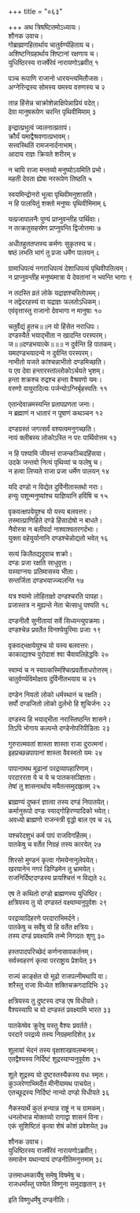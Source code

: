 +++
title = "०६३"

+++
अथ त्रिषष्टितमोऽध्यायः।  
शौनक उवाच।  
गोब्राह्मणहितार्थाय चातुर्वर्ण्यहिताय च।  
अशिष्टनिग्रहार्थाय शिष्टानां रक्षणाय च।  
युधिष्ठिरस्य राजर्षेरेवं नारायणोऽब्रवीत् १

पञ्च रूपाणि राजानो धारयन्त्यमितौजसः।  
अग्नेरिन्द्रस्य सोमस्य यमस्य वरुणस्य च २

तान्न हिंसेन्न चाक्रोशेन्नाक्षिपेन्नाप्रियं वदेत्।  
देवा मानुषरूपेण चरन्ति पृथिवीमिमाम् ३

इन्द्रात्प्रभुत्वं ज्वलनात्प्रतापं।  
क्रौर्यं यमाद्वैश्रवणात्प्रभावम्।  
सत्त्वस्थितिं रामजनार्दनाभाम्।  
आदाय राज्ञः क्रियते शरीरम् ४

न चापि राजा मन्तव्यो मनुष्योऽयमिति प्रभो।  
महती देवता ह्येषा नररूपेण तिष्ठति ५

स्वयमिन्द्रोनरो भूत्वा पृथिवीमनुशासति।  
न हि पालयितुं शक्तो मनुष्यः पृथिवीमिमाम् ६

यत्प्रजापालनैः पुण्यं प्राप्नुवन्तीह पार्थिवाः।  
न तत्क्रतुसहस्रेण प्राप्नुवन्ति द्विजोत्तमाः ७

अधीतहुततप्तस्य कर्मणः सुकृतस्य च।  
षष्ठं लभति भागं तु प्रजा धर्मेण पालयन् ८

ग्रामाधिपत्यं नगराधिपत्यं देशाधिपत्यं पृथिवीपतित्वम्।  
न प्राप्नुवन्तीह मनुष्यमात्रा ये देवतानां न भवन्ति भागाः ९

न तदस्ति व्रतं लोके यद्राज्ञश्चरितोपमम्।  
न तद्वेदरहस्यं वा यद्राज्ञः फलतोऽधिकम्।  
एवंवृत्तास्तु राजानो देवभागा न मानुषाः १०

चतुर्वेद्यं हुतच॥॥न यो हिंसेत नराधिपः।  
दण्डस्यैते भयाद्भीता न खादन्ति परस्परम्।  
ज॥॥दण्डभयात्के॥॥॥ न दुर्वन्ति हि पातकम्।  
यमदण्डभयादन्ये न दुर्वन्ति परस्परम्।  
नाभीतो यजते कांश्चन्नाभीतो दण्डमिच्छति।  
य एव देवा हन्तारस्तांल्लोकोऽर्चयते भृशम्।  
हन्ता शक्रश्च रुद्रश्च हन्ता वैश्रवणो यमः।  
वरुणो वायुरादित्यः पर्जन्योऽग्निर्बृहस्पतिः ११

एतान्देवान्नमस्यन्ति प्रतापप्रणता जनाः।  
न ब्रह्माणं न धातारं न पूषाणं कथञ्चन १२

दण्डग्रस्तं जगत्सर्वं वश्यत्वमनुगच्छति।  
नायं क्लीबस्य लोकोऽस्ति न परः पार्थिवोत्तम १३

न हि पश्यामि जीवन्तं राजन्कञ्चिदहिंसया।  
उदके जन्तवो नित्यं पृथिव्यां च फलेषु च।  
न हत्वा लिप्यते राजा प्रजा धर्मेण पालयन् १४

यदि दण्डो न विद्येत दुर्विनीतास्तथो नराः।  
हन्युः पशून्मनुष्यांश्च याज्ञियानि हविंषि च १५

वृकवत्क्षपयेयुश्च यो यस्य बलवत्तरः।  
तस्मात्प्राणिहिते दण्डे हिंसादोषो न बाधते।  
नैवोस्त्रा न बलीवर्दा नाश्वाश्वतरगर्दभाः।  
युक्ता वहेयुर्यानानि दण्डश्चेन्नोद्यतो भवेत् १६

सत्यं किलैतद्यदुवाच शक्रो।  
दण्डः प्रजा रक्षति साधुवृत्तः।  
यस्याग्नयः प्रतिमासस्य भीताः।  
सन्तर्जिता दण्डभयाज्ज्वलन्ति १७

यत्र श्यामो लोहिताक्षो दण्डश्चरति पापहा।  
प्रजास्तत्र न मुह्यन्ते नेता चेत्साधु पश्यति १८

दण्डनीतौ सुनीतायां सर्वे सिध्यन्त्युपक्रमाः।  
दण्डश्चेन्न प्रवर्तेत विनश्येयुरिमाः प्रजाः १९

वृकवद्भक्षयेयुश्च यो यस्य बलवत्तरः।  
काकाद्याश्च पुरोदाशं श्वा चैवावलिहेद्धविः २०

स्वाम्यं च न स्यात्कस्मिंश्चित्प्रवर्तेताधरोत्तरम्।  
चातुर्वर्ण्यविमोक्षाय दुर्विनीतभयाय च २१

दण्डेन नियतो लोको धर्मस्थानं च रक्षति।  
सर्वो दण्डजितो लोको दुर्लभो हि शुचिर्जनः २२

दण्डस्य हि भयाद्भीता नरास्तिष्ठन्ति शासने।  
तिऽपि भोगाय कल्पन्ते दण्डेनोपरिपीडिताः २३

गुरुरात्मवतां शास्ता शास्ता राजा दुरात्मनां।  
इहप्रच्छन्नपापानां शास्ता वैवस्वतो यमः २४

पापानामथ मूढानां परद्रव्यापहारिणाम्।  
परदाररता ये च ये च पातकसञ्ज्ञिताः।  
तेषां तु शासनार्थाय मयैतत्समुदाहृतम् २५

ब्राह्मण्यं दुष्करं ज्ञात्वा तस्य दण्डं निपातयेत्।  
कर्मानुरूपो दण्डः स्याद्गोहिरण्यादिको भवेत्।  
अवध्यो ब्राह्मणो राजन्स्त्री वृद्धो बाल एव च २६

यश्चरेदशुभं कर्म पापं राजविगर्हितम्।  
पातकेषु च वर्तेत निग्रहं तस्य कारयेत् २७

शिरसो मुण्डनं कृत्वा गोमयेनानुलेपयेत्।  
खरयानेन नगरं डिण्डिमेन तु भ्रामयेत्।  
राजनिर्दिष्टदण्डस्य प्रायश्चित्तं न विद्यते २८

एष ते कथितो दण्डो ब्राह्मणस्य युधिष्ठिर।  
क्षत्रियस्य तु यो दण्डस्तं वक्ष्याम्यनुपूर्वशः २९

परद्रव्यादिहरणे परदाराभिमर्दने।  
पातकेषु च सर्वेषु यो हि वर्तेत क्षत्रियः।  
तस्य दण्डं प्रवक्ष्यामि तन्मे निगदतः शृणु ३०

हस्तपादपरिच्छेदं कर्णनासावकर्तनम्।  
सर्वस्वहरणं कृत्वा परराष्ट्राय प्रेशयेत् ३१

राज्यं काङ्क्षेत यो मूढो राजपत्नीमथापि वा।  
शरैस्तु राजा विध्येत शक्तिचक्रगदादिभिः ३२

क्षत्रियस्य तु दुष्टस्य दण्ड एष विधीयते।  
वैश्यस्यापि च यो दण्डस्तं प्रवक्ष्यामि भारत ३३

पातकेष्वेव क्रूरेषु यस्तु वैश्यः प्रवर्तते।  
परदारे परद्रव्ये तस्य निग्रहमादिशेत् ३४

शूलायां भेदनं तस्य वृक्षशाखावलम्बनम्।  
एतद्वैश्यस्य निर्दिष्टं शूद्रस्याप्यनुपूर्वशः ३५

शूले शूद्रस्य यो दुष्टस्तस्यैकस्य वधः स्मृतः।  
कुञ्जरेणाभिमर्देत मीनीयामथ पाचयेत्।  
एतच्छूद्रस्य निर्दिष्टं नान्यो दण्डो विधीयते ३६

नैकस्यार्थे कुलं हन्यान्न राष्ट्रं न च ग्रामकम्।  
धनलोभान्न मोक्तव्यो रागाद्वा शासनं विना।  
एकं सुशिष्टितं कृत्वा शेषं कोशं प्रवेशयेत् ३७

शौनक उवाच।  
युधिष्ठिरस्य राजर्षेरेवं नारायणोऽब्रवीत्।  
समासेन यथान्यायं दण्डनीतिमनुत्तमाम् ३८

उत्तमाधमकार्येषु समेषु विषमेषु च।  
राजधर्मांस्तु पश्येत विष्णुना समुदाहृतान् ३९

इति विष्णुधर्मेषु दण्डनीतिः।  

